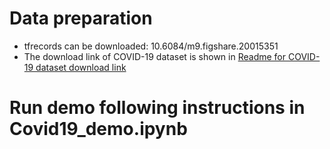 # Data preparation
- tfrecords can be downloaded: 10.6084/m9.figshare.20015351
- The download link of COVID-19 dataset is shown in [Readme for COVID-19 dataset download link](data/README.txt)
# Run demo following instructions in Covid19_demo.ipynb
